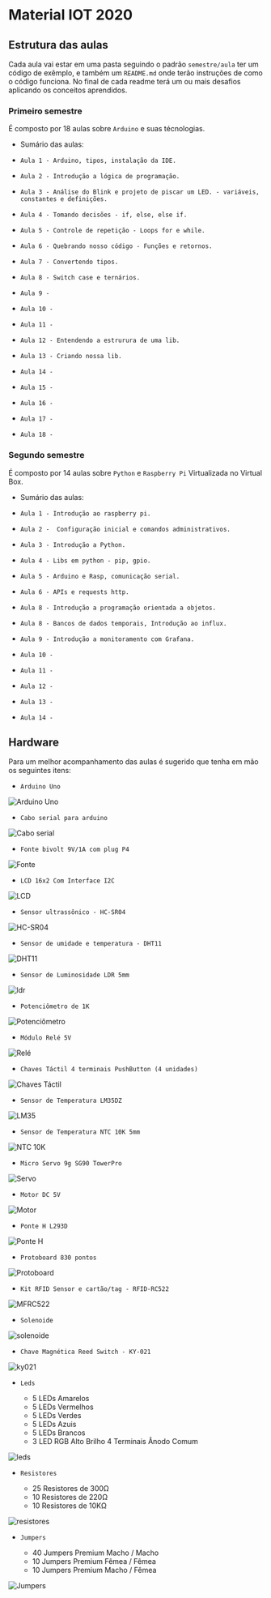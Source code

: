 # Material IOT 2020

## Estrutura das aulas
Cada aula vai estar em uma pasta seguindo o padrão `semestre/aula` ter um código de exêmplo,
e também um `README.md` onde terão instruções de como o código funciona. No final de cada readme terá
um ou mais desafios aplicando os conceitos aprendidos.


### Primeiro semestre

É composto por 18 aulas sobre `Arduino` e suas técnologias.

 - Sumário das aulas:

  * `Aula 1 - Arduino, tipos, instalação da IDE.`

  * `Aula 2 - Introdução a lógica de programação.`

  * `Aula 3 - Análise do Blink e projeto de piscar um LED. - variáveis, constantes e definições.`

  * `Aula 4 - Tomando decisões - if, else, else if.`

  * `Aula 5 - Controle de repetição - Loops for e while.`

  * `Aula 6 - Quebrando nosso código - Funções e retornos.`

  * `Aula 7 - Convertendo tipos.`

  * `Aula 8 - Switch case e ternários.`

  * `Aula 9 - `

  * `Aula 10 - `

  * `Aula 11 - `

  * `Aula 12 - Entendendo a estrurura de uma lib.`

  * `Aula 13 - Criando nossa lib.`

  * `Aula 14 - `

  * `Aula 15 - `

  * `Aula 16 - `

  * `Aula 17 - `

  * `Aula 18 - `


### Segundo semestre

É composto por 14 aulas sobre `Python` e `Raspberry Pi` Virtualizada no Virtual Box.
 - Sumário das aulas:

  * `Aula 1 - Introdução ao raspberry pi.`

  * `Aula 2 -  Configuração inicial e comandos administrativos.`

  * `Aula 3 - Introdução a Python.`

  * `Aula 4 - Libs em python - pip, gpio.`

  * `Aula 5 - Arduino e Rasp, comunicação serial.`

  * `Aula 6 - APIs e requests http.`

  * `Aula 8 - Introdução a programação orientada a objetos.`

  * `Aula 8 - Bancos de dados temporais, Introdução ao influx.`

  * `Aula 9 - Introdução a monitoramento com Grafana.`

  * `Aula 10 - `

  * `Aula 11 - `

  * `Aula 12 - `

  * `Aula 13 - `

  * `Aula 14 - `

## Hardware

Para um melhor acompanhamento das aulas é sugerido que tenha em mão os seguintes itens:

* `Arduino Uno`

![Arduino Uno](.../../img/doc/arduino.jpg)


* `Cabo serial para arduino`

![Cabo serial](.../../img/doc/serial.jpg)


* `Fonte bivolt 9V/1A com plug P4`

![Fonte](.../../img/doc/fonte.jpg)


* `LCD 16x2 Com Interface I2C`

![LCD](.../../img/doc/lcd.jpg)


* `Sensor ultrassônico - HC-SR04`

![HC-SR04](.../../img/doc/HC-SR04.jpg)


* `Sensor de umidade e temperatura - DHT11`

![DHT11](.../../img/doc/dht11.jpg)


* `Sensor de Luminosidade LDR 5mm`

![ldr](.../../img/doc/ldr.jpg)


* `Potenciômetro de 1K`

![Potenciômetro](.../../img/doc/pot.jpeg)


* `Módulo Relé 5V`

![Relé](.../../img/doc/rele.jpg)


* `Chaves Táctil 4 terminais PushButton (4 unidades)`

![Chaves Táctil](.../../img/doc/chave.jpg)


* `Sensor de Temperatura LM35DZ`

![LM35](.../../img/doc/lm35.jpeg)


* `Sensor de Temperatura NTC 10K 5mm`

![NTC 10K](.../../img/doc/ntk.jpg)


* `Micro Servo 9g SG90 TowerPro`

![Servo](.../../img/doc/servo.jpg)


* `Motor DC 5V`

![Motor](.../../img/doc/motor.jpg)


* `Ponte H L293D`

![Ponte H](.../../img/doc/ponteh.jpg)


* `Protoboard 830 pontos`

![Protoboard](.../../img/doc/proto.jpeg)


* `Kit RFID Sensor e cartão/tag - RFID-RC522`

![MFRC522](.../../img/doc/MFRC522.jpg)


* `Solenoide`

![solenoide](.../../img/doc/solenoide.jpg)


* `Chave Magnética Reed Switch - KY-021`

![ky021](.../../img/doc/ky021.jpg)


* `Leds`

  - 5 LEDs Amarelos
  - 5 LEDs Vermelhos
  - 5 LEDs Verdes
  - 5 LEDs Azuis
  - 5 LEDs Brancos
  - 3 LED RGB Alto Brilho 4 Terminais Ânodo Comum

![leds](.../../img/doc/leds.jpg)


* `Resistores`

  - 25 Resistores de 300Ω
  - 10 Resistores de 220Ω
  - 10 Resistores de 10KΩ

![resistores](.../../img/doc/resistores.png)


* `Jumpers`

  - 40	 Jumpers Premium Macho / Macho
  - 10	 Jumpers Premium Fêmea / Fêmea
  - 10	 Jumpers Premium Macho / Fêmea

![Jumpers](.../../img/doc/jumpers.png)
